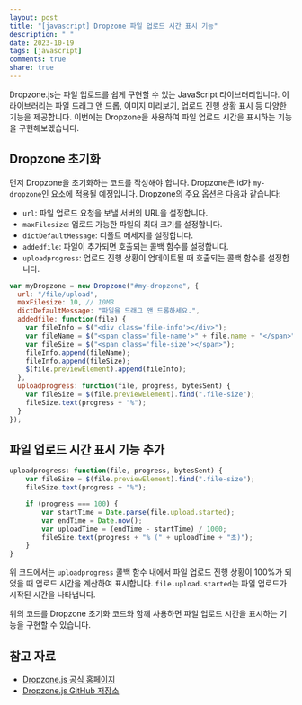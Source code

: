 ```yaml
---
layout: post
title: "[javascript] Dropzone 파일 업로드 시간 표시 기능"
description: " "
date: 2023-10-19
tags: [javascript]
comments: true
share: true
---
```


Dropzone.js는 파일 업로드를 쉽게 구현할 수 있는 JavaScript 라이브러리입니다. 이 라이브러리는 파일 드래그 앤 드롭, 이미지 미리보기, 업로드 진행 상황 표시 등 다양한 기능을 제공합니다. 이번에는 Dropzone을 사용하여 파일 업로드 시간을 표시하는 기능을 구현해보겠습니다.

## Dropzone 초기화

먼저 Dropzone을 초기화하는 코드를 작성해야 합니다. Dropzone은 id가 `my-dropzone`인 요소에 적용될 예정입니다. Dropzone의 주요 옵션은 다음과 같습니다:

- `url`: 파일 업로드 요청을 보낼 서버의 URL을 설정합니다.
- `maxFilesize`: 업로드 가능한 파일의 최대 크기를 설정합니다.
- `dictDefaultMessage`: 디폴트 메세지를 설정합니다.
- `addedfile`: 파일이 추가되면 호출되는 콜백 함수를 설정합니다.
- `uploadprogress`: 업로드 진행 상황이 업데이트될 때 호출되는 콜백 함수를 설정합니다.

```javascript
var myDropzone = new Dropzone("#my-dropzone", {
  url: "/file/upload",
  maxFilesize: 10, // 10MB
  dictDefaultMessage: "파일을 드래그 앤 드롭하세요.",
  addedfile: function(file) {
    var fileInfo = $("<div class='file-info'></div>");
    var fileName = $("<span class='file-name'>" + file.name + "</span>");
    var fileSize = $("<span class='file-size'></span>");
    fileInfo.append(fileName);
    fileInfo.append(fileSize);
    $(file.previewElement).append(fileInfo);
  },
  uploadprogress: function(file, progress, bytesSent) {
    var fileSize = $(file.previewElement).find(".file-size");
    fileSize.text(progress + "%");
  }
});
```

## 파일 업로드 시간 표시 기능 추가

```javascript
uploadprogress: function(file, progress, bytesSent) {
    var fileSize = $(file.previewElement).find(".file-size");
    fileSize.text(progress + "%");

    if (progress === 100) {
        var startTime = Date.parse(file.upload.started);
        var endTime = Date.now();
        var uploadTime = (endTime - startTime) / 1000;
        fileSize.text(progress + "% (" + uploadTime + "초)");
    }
}
```

위 코드에서는 `uploadprogress` 콜백 함수 내에서 파일 업로드 진행 상황이 100%가 되었을 때 업로드 시간을 계산하여 표시합니다. `file.upload.started`는 파일 업로드가 시작된 시간을 나타냅니다.

위의 코드를 Dropzone 초기화 코드와 함께 사용하면 파일 업로드 시간을 표시하는 기능을 구현할 수 있습니다.

## 참고 자료

- [Dropzone.js 공식 홈페이지](https://www.dropzonejs.com/)
- [Dropzone.js GitHub 저장소](https://github.com/enyo/dropzone)